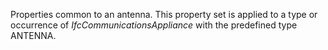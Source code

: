 Properties common to an antenna. This property set is applied to a type or occurrence of _IfcCommunicationsAppliance_ with the predefined type ANTENNA.
